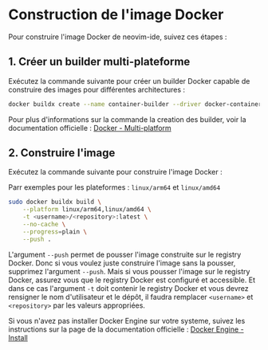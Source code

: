 # Construction de l'image Docker

Pour construire l'image Docker de neovim-ide, suivez ces étapes :

## 1. Créer un builder multi-plateforme

Exécutez la commande suivante pour créer un builder Docker capable de construire des images pour différentes architectures :

```bash
docker buildx create --name container-builder --driver docker-container --use --bootstrap
```

Pour plus d'informations sur la commande la creation des builder, voir la documentation officielle : [Docker - Multi-platform](https://docs.docker.com/build/building/multi-platform/)

## 2. Construire l'image

Exécutez la commande suivante pour construire l'image Docker :

Parr exemples pour les plateformes : `linux/arm64` et `linux/amd64`
```bash
sudo docker buildx build \
    --platform linux/arm64,linux/amd64 \
    -t <username>/<repository>:latest \
    --no-cache \
    --progress=plain \
    --push .
```
L'argument `--push` permet de pousser l'image construite sur le registry Docker.
Donc si vous voulez juste construire l'image sans la pousser, supprimez l'argument `--push`.
Mais si vous pousser l'image sur le registry Docker, assurez vous que le registry Docker est configuré et accessible. Et dans ce cas l'argument `-t` doit contenir le registry Docker et vous devrez rensigner le nom d'utilisateur et le dépôt, il faudra remplacer `<username>` et `<repository>` par les valeurs appropriées.


Si vous n'avez pas installer Docker Engine sur votre systeme, suivez les instructions sur la page de la documentation officielle : [Docker Engine - Install](https://docs.docker.com/engine/install/)
